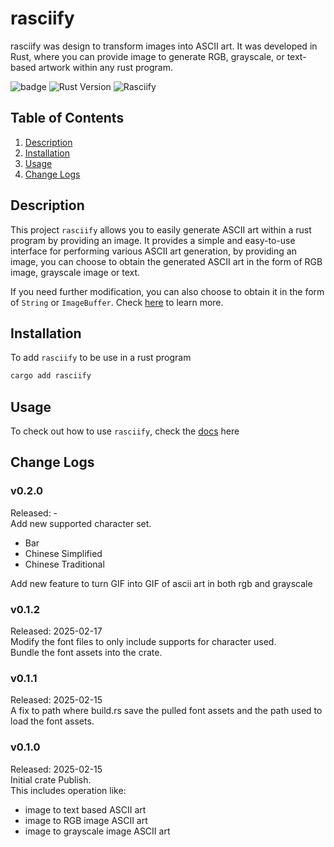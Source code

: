 # rasciify

rasciify was design to transform images into ASCII art. It was developed in Rust, where you can provide image to generate RGB, grayscale, or text-based artwork within any rust program.

![badge](https://img.shields.io/badge/License-MIT-blue.svg)
![Rust Version](https://img.shields.io/badge/rust-1.83.0-blue)
![Rasciify](https://img.shields.io/github/v/release/gohyuhan/rasciify)


## Table of Contents
1. [Description](#description)
2. [Installation](#installation)
3. [Usage](#usage)
4. [Change Logs](#change-logs)

## Description
This project ``rasciify`` allows you to easily generate ASCII art within a rust program by providing an image. It provides a simple and easy-to-use interface for performing various ASCII art generation, by providing an image, you can choose to obtain the generated ASCII art in the form of RGB image, grayscale image or text.  

If you need further modification, you can also choose to obtain it in the form of ``String`` or ``ImageBuffer``. Check [here](docs/usage.md) to learn more.

## Installation
To add ``rasciify`` to be use in a rust program
```bash
cargo add rasciify
```

## Usage
To check out how to use ``rasciify``, check the [docs](docs/usage.md) here

## Change Logs
### v0.2.0
Released: -  
Add new supported character set.  
- Bar
- Chinese Simplified
- Chinese Traditional

Add new feature to turn GIF into GIF of ascii art in both rgb and grayscale

### v0.1.2
Released: 2025-02-17  
Modify the font files to only include supports for character used.  
Bundle the font assets into the crate.

### v0.1.1
Released: 2025-02-15  
A fix to path where build.rs save the pulled font assets and the path used to load the font assets.

### v0.1.0
Released: 2025-02-15  
Initial crate Publish.  
This includes operation like:

- image to text based ASCII art
- image to RGB image ASCII art
- image to grayscale image ASCII art